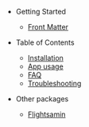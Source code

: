 * Getting Started

  * [Front Matter](front)

* Table of Contents

  * [Installation](installation)
  <!-- * [User Guide](user-guide) -->
  * [App usage](usage.md)
  * [FAQ](faq)
  * [Troubleshooting](troubleshooting)

* Other packages

  * [Flightsamin](https://github.com/flightsadmin)
